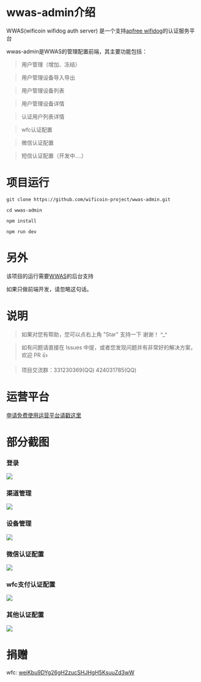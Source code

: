 # wwas-admin介绍
WWAS(wificoin wifidog auth server) 是一个支持[apfree wifidog](https://github.com/liudf0716/apfree_wifidog)的认证服务平台

wwas-admin是WWAS的管理配置前端，其主要功能包括：

> 用户管理（增加、冻结）

> 用户管理设备导入导出

> 用户管理设备列表

> 用户管理设备详情

> 认证用户列表详情

> wfc认证配置

> 微信认证配置

> 短信认证配置（开发中....）

# 项目运行

```
git clone https://github.com/wificoin-project/wwas-admin.git

cd wwas-admin

npm install

npm run dev

```

# 另外

该项目的运行需要[WWAS](https://github.com/wificoin-project/wificoin-wifidog-auth-server)的后台支持

如果只做前端开发，请忽略这句话。

# 说明

>  如果对您有帮助，您可以点右上角 "Star" 支持一下 谢谢！ ^_^

>  如有问题请直接在 Issues 中提，或者您发现问题并有非常好的解决方案，欢迎 PR 👍

>  项目交流群：331230369(QQ) 424031785(QQ)

# 运营平台

[申请免费使用运营平台请戳这里](http://wifidog.kunteng.org.cn:8001)

# 部分截图

### 登录

<img src="https://github.com/wificoin-project/wwas-admin/blob/master/login.png"/>

### 渠道管理

<img src="https://github.com/wificoin-project/wwas-admin/blob/master/qudao.png"/>

### 设备管理

<img src="https://github.com/wificoin-project/wwas-admin/blob/master/device.png"/>

### 微信认证配置

<img src="https://github.com/wificoin-project/wwas-admin/blob/master/weixin_auth.png"/>

### wfc支付认证配置

<img src="https://github.com/wificoin-project/wwas-admin/blob/master/wfc_auth.png"/>

### 其他认证配置

<img src="https://github.com/wificoin-project/wwas-admin/blob/master/other_auth.png"/>


# 捐赠

wfc: [weiKbu9DYg26gH2zucSHJHgH5KsuuZd3wW](https://wfc.xyblock.net/#/wifiPortal/donate)
